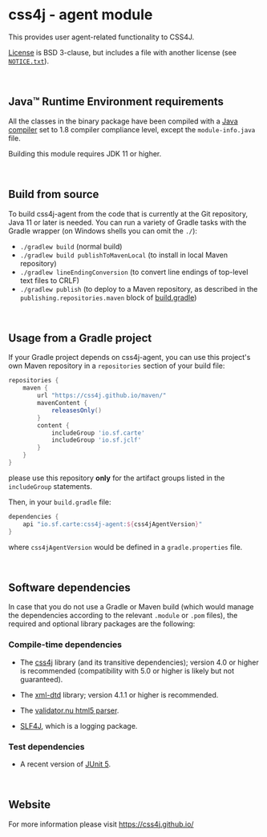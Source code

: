 # css4j - agent module

This provides user agent-related functionality to CSS4J.

[License](LICENSE.txt) is BSD 3-clause, but includes a file with another license
(see [`NOTICE.txt`](NOTICE.txt)).

<br/>

## Java™ Runtime Environment requirements
All the classes in the binary package have been compiled with a [Java compiler](https://adoptium.net/)
set to 1.8 compiler compliance level, except the `module-info.java` file.

Building this module requires JDK 11 or higher.

<br/>

## Build from source
To build css4j-agent from the code that is currently at the Git repository, Java 11 or later is needed.
You can run a variety of Gradle tasks with the Gradle wrapper (on Windows shells you can omit the `./`):

- `./gradlew build` (normal build)
- `./gradlew build publishToMavenLocal` (to install in local Maven repository)
- `./gradlew lineEndingConversion` (to convert line endings of top-level text files to CRLF)
- `./gradlew publish` (to deploy to a Maven repository, as described in the `publishing.repositories.maven` block of
[build.gradle](https://github.com/css4j/css4j-agent/blob/master/build.gradle))

<br/>

## Usage from a Gradle project
If your Gradle project depends on css4j-agent, you can use this project's own Maven repository in a `repositories` section of
your build file:
```groovy
repositories {
    maven {
        url "https://css4j.github.io/maven/"
        mavenContent {
            releasesOnly()
        }
        content {
            includeGroup 'io.sf.carte'
            includeGroup 'io.sf.jclf'
        }
    }
}
```
please use this repository **only** for the artifact groups listed in the `includeGroup` statements.

Then, in your `build.gradle` file:
```groovy
dependencies {
    api "io.sf.carte:css4j-agent:${css4jAgentVersion}"
}
```
where `css4jAgentVersion` would be defined in a `gradle.properties` file.

<br/>

## Software dependencies

In case that you do not use a Gradle or Maven build (which would manage the
dependencies according to the relevant `.module` or `.pom` files), the required
and optional library packages are the following:

### Compile-time dependencies

- The [css4j](https://github.com/css4j/css4j/releases) library (and its transitive
  dependencies); version 4.0 or higher is recommended (compatibility with 5.0 or
  higher is likely but not guaranteed).

- The [xml-dtd](https://github.com/css4j/xml-dtd) library; version 4.1.1 or
  higher is recommended.

- The [validator.nu html5 parser](https://about.validator.nu/htmlparser/).

- [SLF4J](http://www.slf4j.org/), which is a logging package.

### Test dependencies

- A recent version of [JUnit 5](https://junit.org/junit5/).

<br/>

## Website
For more information please visit https://css4j.github.io/
